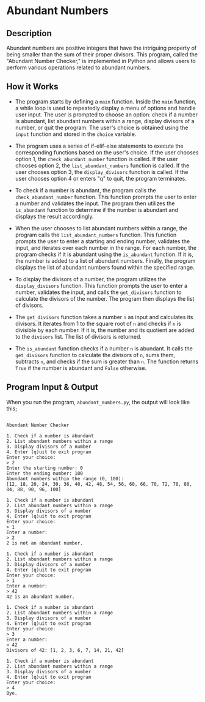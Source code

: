 # Abundant Numbers

## Description

Abundant numbers are positive integers that have the intriguing property of being smaller than the sum of their proper divisors. This program, called the "Abundant Number Checker," is implemented in Python and allows users to perform various operations related to abundant numbers.

## How it Works

- The program starts by defining a `main` function. Inside the `main` function, a while loop is used to repeatedly display a menu of options and handle user input. The user is prompted to choose an option: check if a number is abundant, list abundant numbers within a range, display divisors of a number, or quit the program. The user's choice is obtained using the `input` function and stored in the `choice` variable.

- The program uses a series of if-elif-else statements to execute the corresponding functions based on the user's choice. If the user chooses option 1, the `check_abundant_number` function is called. If the user chooses option 2, the `list_abundant_numbers` function is called. If the user chooses option 3, the `display_divisors` function is called. If the user chooses option 4 or enters "q" to quit, the program terminates.

- To check if a number is abundant, the program calls the `check_abundant_number` function. This function prompts the user to enter a number and validates the input. The program then utilizes the `is_abundant` function to determine if the number is abundant and displays the result accordingly.

- When the user chooses to list abundant numbers within a range, the program calls the `list_abundant_numbers` function. This function prompts the user to enter a starting and ending number, validates the input, and iterates over each number in the range. For each number, the program checks if it is abundant using the `is_abundant` function. If it is, the number is added to a list of abundant numbers. Finally, the program displays the list of abundant numbers found within the specified range.

- To display the divisors of a number, the program utilizes the `display_divisors` function. This function prompts the user to enter a number, validates the input, and calls the `get_divisors` function to calculate the divisors of the number. The program then displays the list of divisors.

- The `get_divisors` function takes a number `n` as input and calculates its divisors. It iterates from 1 to the square root of `n` and checks if `n` is divisible by each number. If it is, the number and its quotient are added to the `divisors` list. The list of divisors is returned.

- The `is_abundant` function checks if a number `n` is abundant. It calls the `get_divisors` function to calculate the divisors of `n`, sums them, subtracts `n`, and checks if the sum is greater than `n`. The function returns `True` if the number is abundant and `False` otherwise.



## Program Input & Output

When you run the program, `abundant_numbers.py`, the output will look like this;

```

Abundant Number Checker

1. Check if a number is abundant
2. List abundant numbers within a range
3. Display divisors of a number
4. Enter (q)uit to exit program
Enter your choice:
> 2
Enter the starting number: 0
Enter the ending number: 100
Abundant numbers within the range (0, 100):
[12, 18, 20, 24, 30, 36, 40, 42, 48, 54, 56, 60, 66, 70, 72, 78, 80, 84, 88, 90, 96, 100]

1. Check if a number is abundant
2. List abundant numbers within a range
3. Display divisors of a number
4. Enter (q)uit to exit program
Enter your choice:
> 1
Enter a number:
> 2
2 is not an abundant number.

1. Check if a number is abundant
2. List abundant numbers within a range
3. Display divisors of a number
4. Enter (q)uit to exit program
Enter your choice:
> 1
Enter a number:
> 42
42 is an abundant number.

1. Check if a number is abundant
2. List abundant numbers within a range
3. Display divisors of a number
4. Enter (q)uit to exit program
Enter your choice:
> 3
Enter a number:
> 42
Divisors of 42: [1, 2, 3, 6, 7, 14, 21, 42]

1. Check if a number is abundant
2. List abundant numbers within a range
3. Display divisors of a number
4. Enter (q)uit to exit program
Enter your choice:
> 4
Bye.
```